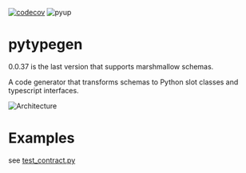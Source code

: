 [![codecov](https://codecov.io/gh/conanfanli/pytypegen/branch/master/graph/badge.svg)](https://codecov.io/gh/conanfanli/pytypegen)
![pyup](https://pyup.io/repos/github/conanfanli/pytypegen/shield.svg)


# pytypegen
0.0.37 is the last version that supports marshmallow schemas.

A code generator that transforms schemas to Python slot classes and typescript interfaces.

![Architecture](./docs/sloto_architecture.png)


# Examples
see [test_contract.py](pytypegen/tests/test_contract.py)

